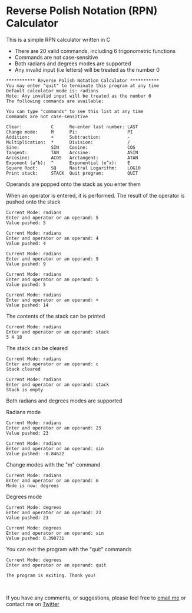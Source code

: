 Reverse Polish Notation (RPN) Calculator
===

This is a simple RPN calculator written in C
* There are 20 valid commands, including 6 trigonometric functions
* Commands are not case-sensitive
* Both radians and degrees modes are supported
* Any invalid input (i.e letters) will be treated as the number 0

```
*********** Reverse Polish Notation Calculator ***********
You may enter "quit" to terminate this program at any time
Default calculator mode is: radians
Note: Any invalid input will be treated as the number 0
The following commands are available: 

You can type "commands" to see this list at any time
Commands are not case-sensitive

Clear:  		 C 	    Re-enter last number: LAST 
Change mode: 	 M 	    Pi: 				  PI 
Addition:		 + 	    Subtraction:		  - 
Multiplication:	 * 	    Division:			  / 
Sine: 			 SIN    Cosine: 			  COS 
Tangent: 		 TAN    Arcsine: 			  ASIN 
Arcosine: 		 ACOS   Arctangent: 		  ATAN 
Exponent (a^b):  ^ 	    Exponential (e^x): 	  E 
Square Root: 	 SQ     Nautral Logarithm: 	  LOG10 
Print stack: 	 STACK  Quit program: 		  QUIT
```

Operands are popped onto the stack as you enter them

When an operator is entered, it is performed. The result of the operator is pushed onto the stack

```
Current Mode: radians 
Enter and operator or an operand: 5
Value pushed: 5

Current Mode: radians 
Enter and operator or an operand: 4
Value pushed: 4

Current Mode: radians 
Enter and operator or an operand: 9
Value pushed: 9

Current Mode: radians 
Enter and operator or an operand: 5
Value pushed: 5

Current Mode: radians 
Enter and operator or an operand: +
Value pushed: 14
```


The contents of the stack can be printed

```
Current Mode: radians 
Enter and operator or an operand: stack
5 4 18 

```


The stack can be cleared

```
Current Mode: radians 
Enter and operator or an operand: c
Stack cleared

Current Mode: radians 
Enter and operator or an operand: stack
Stack is empty
```

Both radians and degrees modes are supported

Radians mode

```
Current Mode: radians 
Enter and operator or an operand: 23
Value pushed: 23

Current Mode: radians 
Enter and operator or an operand: sin
Value pushed: -0.84622
```
Change modes with the "m" command

```
Current Mode: radians 
Enter and operator or an operand: m
Mode is now: degrees
```

Degrees mode

```
Current Mode: degrees 
Enter and operator or an operand: 23
Value pushed: 23

Current Mode: degrees 
Enter and operator or an operand: sin
Value pushed: 0.390731
```

You can exit the program with the "quit" commands

```
Current Mode: degrees 
Enter and operator or an operand: quit

The program is exiting. Thank you!
```

<br>

If you have any comments, or suggestions, please feel free to [email me](mailto:github@joncordeiro.com) or contact me on [Twitter](http://twitter.com/JonCordeiro)
